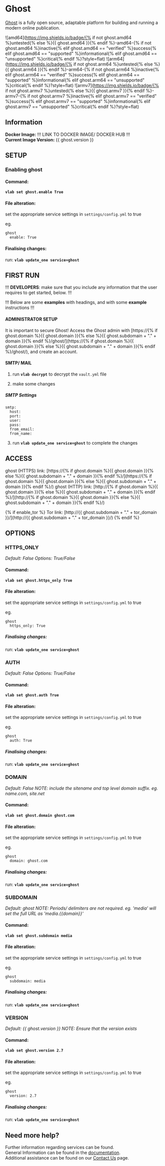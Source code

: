 # Ghost

[Ghost](http://ghost.org/) is a fully open source, adaptable platform for building and running a modern online publication.

![amd64](https://img.shields.io/badge/{% if not ghost.amd64 %}untested{% else %}{{ ghost.amd64 }}{% endif %}-amd64-{% if not ghost.amd64 %}inactive{% elif ghost.amd64 == "verified" %}success{% elif ghost.amd64 == "supported" %}informational{% elif ghost.amd64 == "unsupported" %}critical{% endif %}?style=flat)
![arm64](https://img.shields.io/badge/{% if not ghost.arm64 %}untested{% else %}{{ ghost.arm64 }}{% endif %}-arm64-{% if not ghost.arm64 %}inactive{% elif ghost.arm64 == "verified" %}success{% elif ghost.arm64 == "supported" %}informational{% elif ghost.arm64 == "unsupported" %}critical{% endif %}?style=flat)
![armv7](https://img.shields.io/badge/{% if not ghost.armv7 %}untested{% else %}{{ ghost.armv7 }}{% endif %}-armv7-{% if not ghost.armv7 %}inactive{% elif ghost.armv7 == "verified" %}success{% elif ghost.armv7 == "supported" %}informational{% elif ghost.armv7 == "unsupported" %}critical{% endif %}?style=flat)

## Information


**Docker Image:** !!! LINK TO DOCKER IMAGE/ DOCKER HUB !!!  
**Current Image Version:** {{ ghost.version }}

## SETUP

### Enabling ghost

#### Command:

**`vlab set ghost.enable True`**

#### File alteration:

set the appropriate service settings in `settings/config.yml` to true

eg.
```
ghost
  enable: True
```

#### Finalising changes:

run: **`vlab update_one service=ghost`**

## FIRST RUN

!!! **DEVELOPERS**: make sure that you include any information that the user requires to get started, below. !!!

!!! Below are some **examples** with headings, and with some **example** instructions !!!

#### ADMINISTRATOR SETUP

It is important to secure Ghost! Access the Ghost admin with [https://{% if ghost.domain %}{{ ghost.domain }}{% else %}{{ ghost.subdomain + "." + domain }}{% endif %}/ghost/](https://{% if ghost.domain %}{{ ghost.domain }}{% else %}{{ ghost.subdomain + "." + domain }}{% endif %}/ghost/), and create an account.

#### SMTP/ MAIL

1. run **`vlab decrypt`** to decrypt the `vault.yml` file

2. make some changes


##### SMTP Settings
```
smtp:
  host:
  port:
  user:
  pass:
  from_email:
  from_name:
```

3. run **`vlab update_one service=ghost`** to complete the changes


## ACCESS

ghost (HTTPS) link: [https://{% if ghost.domain %}{{ ghost.domain }}{% else %}{{ ghost.subdomain + "." + domain }}{% endif %}/](https://{% if ghost.domain %}{{ ghost.domain }}{% else %}{{ ghost.subdomain + "." + domain }}{% endif %}/)
ghost (HTTP) link: [http://{% if ghost.domain %}{{ ghost.domain }}{% else %}{{ ghost.subdomain + "." + domain }}{% endif %}/](http://{% if ghost.domain %}{{ ghost.domain }}{% else %}{{ ghost.subdomain + "." + domain }}{% endif %}/)

{% if enable_tor %}
Tor link: [http://{{ ghost.subdomain + "." + tor_domain }}/](http://{{ ghost.subdomain + "." + tor_domain }}/)
{% endif %}

## OPTIONS

### HTTPS_ONLY
*Default: False*
*Options: True/False*

#### Command:

**`vlab set ghost.https_only True`**

#### File alteration:

set the appropriate service settings in `settings/config.yml` to true

eg.
```
ghost
  https_only: True
```

##### Finalising changes:

run: **`vlab update_one service=ghost`**

### AUTH
*Default: False*
*Options: True/False*

#### Command:

**`vlab set ghost.auth True`**

#### File alteration:

set the appropriate service settings in `settings/config.yml` to true

eg.
```
ghost
  auth: True
```

##### Finalising changes:

run: **`vlab update_one service=ghost`**

### DOMAIN
*Default: False*
*NOTE: include the sitename and top level domain suffix. eg. name.com, site.net*

#### Command:

**`vlab set ghost.domain ghost.com`**

#### File alteration:

set the appropriate service settings in `settings/config.yml` to true

eg.
```
ghost
  domain: ghost.com
```

##### Finalising changes:

run: **`vlab update_one service=ghost`**

### SUBDOMAIN
*Default: ghost*
*NOTE: Periods/ delimiters are not required. eg. 'media' will set the full URL as 'media.{{domain}}'*

#### Command:

**`vlab set ghost.subdomain media`**

#### File alteration:

set the appropriate service settings in `settings/config.yml` to true

eg.
```
ghost
  subdomain: media
```

##### Finalising changes:

run: **`vlab update_one service=ghost`**

### VERSION
*Default: {{  ghost.version  }}*
*NOTE: Ensure that the version exists*

#### Command:

**`vlab set ghost.version 2.7`**

#### File alteration:

set the appropriate service settings in `settings/config.yml` to true

eg.
```
ghost
  version: 2.7
```

##### Finalising changes:

run: **`vlab update_one service=ghost`**

## Need more help?
Further information regarding services can be found. \
General Information can be found in the [documentation](https://docs.vivumlab.com). \
Additional assistance can be found on our [Contact Us](https://docs.vivumlab.com/Contact-us) page.
